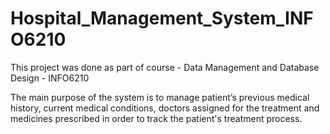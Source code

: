 # Hospital_Management_System_INFO6210

This project was done as part of course - Data Management and Database Design - INFO6210

The main purpose of the system is to manage patient’s previous medical history, current medical conditions, doctors assigned for the treatment and medicines prescribed in order to track the patient's treatment process.
